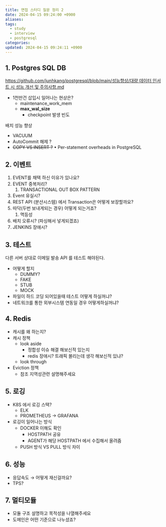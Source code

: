 ```yaml
---
title: 면접 스터디 질문 정리 2
date: 2024-04-15 09:24:00 +0900
aliases: 
tags:
  - study
  - interview
  - postgresql
categories: 
updated: 2024-04-15 09:24:11 +0900
---
```


## 1. Postgres SQL DB

[https://github.com/junhkang/postgresql/blob/main/성능향상/대량 데이터 인서트 시 성능 개선 및 주의사항.md](https://github.com/junhkang/postgresql/blob/main/%EC%84%B1%EB%8A%A5%ED%96%A5%EC%83%81/%EB%8C%80%EB%9F%89%20%EB%8D%B0%EC%9D%B4%ED%84%B0%20%EC%9D%B8%EC%84%9C%ED%8A%B8%20%EC%8B%9C%20%EC%84%B1%EB%8A%A5%20%EA%B0%9C%EC%84%A0%20%EB%B0%8F%20%EC%A3%BC%EC%9D%98%EC%82%AC%ED%95%AD.md)

- 1천만건 삽입시 일어나는 현상은?
    - maintenance_work_mem
    - **max_wal_size**
        - checkpoint 발생 빈도

배치 성능 향상

- VACUUM
- AutoCommit 해제 ?
- ~~COPY VS INSERT ?~~
• Per-statement overheads in PostgreSQL

## 2. 이벤트

1. EVENT를 채택 하신 이유가 있나요?
2. EVENT 중복처리?
    1. TRANSACTIONAL OUT BOX PATTERN 
3. Event 유실시?
4. REST API (분산시스템) 에서 Transaction은 어떻게 보장할까요?
5. 따닥(두번 보내게되는 경우) 어떻게 되는거죠?
    1. 멱등성
6. 배치 오류시? (파싱해서 넣게되겠죠)
7. JENKINS 장애시?

## 3. 테스트

다른 서버 상대로 이메일 발송 API 를 테스트 해야된다.

- 어떻게 할지
    - DUMMY?
    - FAKE
    - STUB
    - MOCK
- 파일이 하드 코딩 되어있을때 테스트 어떻게 하실꺼냐?
- 네트워크를 통한 외부시스템 연동일 경우 어떻게하실꺼냐?

## 4. Redis

- 캐시를 왜 하는지?
- 캐시 정책
    - look aside
        - 정합성 이슈 해결 해보신적 있는지
        - redis 장애시? 트래픽 몰리는데 생각 해보신적 있냐?
    - look through
- Eviction 정책
    - 참조 지역성관련 설명해주세요

## 5. 로깅

- K8S 에서 로깅 스택?
    - ELK
    - PROMETHEUS → GRAFANA
- 로깅이 일어나는 방식
    - DOCKER 이해도 확인
        - HOSTPATH 공유
        - AGENT가 해당 HOSTPATH 에서 수집해서 올려줌
    - PUSH 방식 VS PULL 방식 차이

## 6. 성능

- 응답속도 → 어떻게 재신걸까요?
- TPS?

## 7. 멀티모듈

- 모듈 구조 설명하고 목적성을 나열해주세요
- 도메인은 어떤 기준으로 나누셨죠?